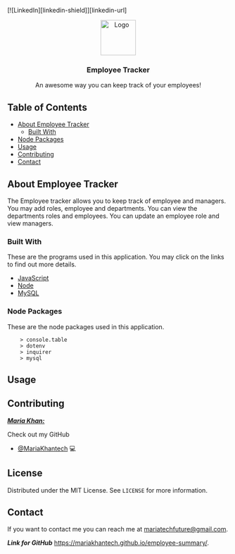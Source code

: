 <!--
*** Thanks for checking out this README Template. If you have a suggestion that would
*** make this better, please fork the repo and create a pull request or simply open
*** an issue with the tag "enhancement".
*** Thanks again! Now go create something AMAZING! :D
-->





<!-- PROJECT SHIELDS -->
<!--
*** I'm using markdown "reference style" links for readability.
*** Reference links are enclosed in brackets [ ] instead of parentheses ( ).
*** See the bottom of this document for the declaration of the reference variables
*** for contributors-url, forks-url, etc. This is an optional, concise syntax you may use.
*** https://www.markdownguide.org/basic-syntax/#reference-style-links
-->

[![LinkedIn][linkedin-shield]][linkedin-url]



<!-- PROJECT LOGO -->

 
  <p align="center">
  <a href="https://github.com/othneildrew/Best-README-Template">
    <img src="images/logo.png" alt="Logo" width="80" height="80">
  </a>

  <h3 align="center">Employee Tracker</h3>

  <p align="center">
    An awesome way you can keep track of your employees!
</p>




<!-- TABLE OF CONTENTS -->
## Table of Contents

* [About Employee Tracker](#About-Employee-Tracker)
  * [Built With](#built-with)
* [Node Packages](#Node-Packages)
* [Usage](#usage)
* [Contributing](#contributing)
* [Contact](#contact)


## About Employee Tracker

The Employee tracker allows you to keep track of employee and managers. You may add roles, employee and departments. You can view the departments roles and employees. You can update an employee role and view managers.

### Built With
These are the programs used in this application. You may click on the links to find out more details. 

* [JavaScript](https://www.javascript.com/)
* [Node](https://nodejs.org/en/about/)
* [MySQL](https://www.mysql.com/)


### Node Packages

These are the node packages used in this application.
```
    > console.table
    > dotenv
    > inquirer
    > mysql

```




<!-- USAGE EXAMPLES -->
## Usage


<!-- CONTRIBUTING -->
## Contributing

***<ins>Maria Khan:</ins>***

 Check out my GitHub

* [@MariaKhantech](https://github.com/MariaKhantech) 💻


<!-- LICENSE -->
## License

Distributed under the MIT License. See `LICENSE` for more information.



<!-- CONTACT -->
## Contact

If you want to contact me you can reach me at <mariatechfuture@gmail.com>.

***Link for GitHub***
https://mariakhantech.github.io/employee-summary/.




